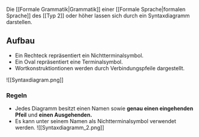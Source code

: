 Die [[Formale Grammatik|Grammatik]] einer [[Formale Sprache|formalen Sprache]] des [[Typ 2]] oder höher lassen sich durch ein Syntaxdiagramm darstellen.

## Aufbau
- Ein Rechteck repräsentiert ein Nichtterminalsymbol.
- Ein Oval repräsentiert eine Terminalsymbol.
- Wortkonstruktiontionen werden durch Verbindungspfeile dargestellt.

![[Syntaxdiagram.png]]

### Regeln
- Jedes Diagramm besitzt einen Namen sowie **genau einen eingehenden Pfeil** und **einen Ausgehenden.**
- Es kann unter seinem Namen als Nichtterminalsymbol verwendet werden.
![[Syntaxdiagramm_2.png]]